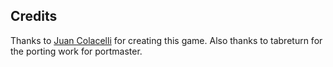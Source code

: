 ## Credits

Thanks to [Juan Colacelli](https://juancolacelli.itch.io/droid7) for creating this game.  Also thanks to tabreturn for the porting work for portmaster.

